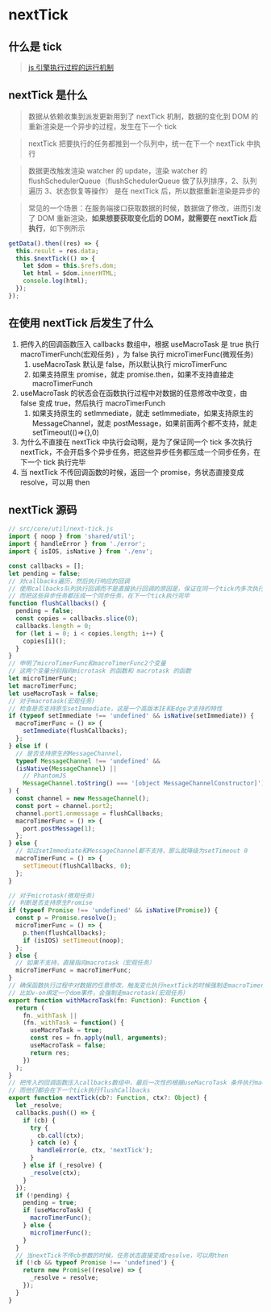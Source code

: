 # nextTick

## 什么是 tick

> [js 引擎执行过程的运行机制](https://github.com/dirkhe1051931999/hjBlog/blob/master/blog-JavaScript/lessons/03.md)

## nextTick 是什么

> 数据从依赖收集到派发更新用到了 nextTick 机制，数据的变化到 DOM 的重新渲染是一个异步的过程，发生在下一个 tick

> nextTick 把要执行的任务都推到一个队列中，统一在下一个 nextTick 中执行

> 数据更改触发渲染 watcher 的 update，渲染 watcher 的 flushSchedulerQueue（flushSchedulerQueue 做了队列排序，2、队列遍历 3、状态恢复等操作） 是在 nextTick 后，所以数据重新渲染是异步的

> 常见的一个场景：在服务端接口获取数据的时候，数据做了修改，进而引发了 DOM 重新渲染，**如果想要获取变化后的 DOM，就需要在 nextTick 后执行**，如下例所示

```js
getData().then((res) => {
  this.result = res.data;
  this.$nextTick(() => {
    let $dom = this.$refs.dom;
    let html = $dom.innerHTML;
    console.log(html);
  });
});
```

## 在使用 nextTick 后发生了什么

1. 把传入的回调函数压入 callbacks 数组中，根据 useMacroTask 是 true 执行 macroTimerFunch(宏观任务) ，为 false 执行 microTimerFunc(微观任务)
   1. useMacroTask 默认是 false，所以默认执行 microTimerFunc
   2. 如果支持原生 promise，就走 promise.then，如果不支持直接走 macroTimerFunch
2. useMacroTask 的状态会在函数执行过程中对数据的任意修改中改变，由 false 变成 true，然后执行 macroTimerFunch
   1. 如果支持原生的 setImmediate，就走 setImmediate，如果支持原生的 MessageChannel，就走 postMessage，如果前面两个都不支持，就走 setTimeout(()=>{},0)
3. 为什么不直接在 nextTick 中执行会动啊，是为了保证同一个 tick 多次执行 nextTick，不会开启多个异步任务，把这些异步任务都压成一个同步任务，在下一个 tick 执行完毕
4. 当 nextTick 不传回调函数的时候，返回一个 promise，务状态直接变成 resolve，可以用 then

## nextTick 源码

```js
// src/core/util/next-tick.js
import { noop } from 'shared/util';
import { handleError } from './error';
import { isIOS, isNative } from './env';

const callbacks = [];
let pending = false;
// 对callbacks遍历，然后执行响应的回调
// 使用callbacks队列执行回调而不是直接执行回调的原因是，保证在同一个tick内多次执行nextTick，不会开启多个异步任务
// 而把这些异步任务都压成一个同步任务，在下一个tick执行完毕
function flushCallbacks() {
  pending = false;
  const copies = callbacks.slice(0);
  callbacks.length = 0;
  for (let i = 0; i < copies.length; i++) {
    copies[i]();
  }
}
// 申明了microTimerFunc和macroTimerFunc2个变量
// 这两个变量分别指向microtask 的函数和 macrotask 的函数
let microTimerFunc;
let macroTimerFunc;
let useMacroTask = false;
// 对于macrotask(宏观任务)
// 检查是否支持原生setImmediate，这是一个高版本IE和Edge才支持的特性
if (typeof setImmediate !== 'undefined' && isNative(setImmediate)) {
  macroTimerFunc = () => {
    setImmediate(flushCallbacks);
  };
} else if (
  // 是否支持原生的MessageChannel，
  typeof MessageChannel !== 'undefined' &&
  (isNative(MessageChannel) ||
    // PhantomJS
    MessageChannel.toString() === '[object MessageChannelConstructor]')
) {
  const channel = new MessageChannel();
  const port = channel.port2;
  channel.port1.onmessage = flushCallbacks;
  macroTimerFunc = () => {
    port.postMessage(1);
  };
} else {
  // 如过setImmediate和MessageChannel都不支持，那么就降级为setTimeout 0
  macroTimerFunc = () => {
    setTimeout(flushCallbacks, 0);
  };
}

// 对于microtask(微观任务)
// 判断是否支持原生Promise
if (typeof Promise !== 'undefined' && isNative(Promise)) {
  const p = Promise.resolve();
  microTimerFunc = () => {
    p.then(flushCallbacks);
    if (isIOS) setTimeout(noop);
  };
} else {
  // 如果不支持，直接指向macrotask（宏观任务）
  microTimerFunc = macroTimerFunc;
}
// 确保函数执行过程中对数据的任意修改，触发变化执行nextTick的时候强制走macroTimerFunc
// 比如v-on绑定一个dom事件，会强制走macrotask(宏观任务)
export function withMacroTask(fn: Function): Function {
  return (
    fn._withTask ||
    (fn._withTask = function() {
      useMacroTask = true;
      const res = fn.apply(null, arguments);
      useMacroTask = false;
      return res;
    })
  );
}
// 把传入的回调函数压入callbacks数组中，最后一次性的根据useMacroTask 条件执行macroTimerFunch还是microTimerFunc
// 而他们都会在下一个tick执行flushCallbacks
export function nextTick(cb?: Function, ctx?: Object) {
  let _resolve;
  callbacks.push(() => {
    if (cb) {
      try {
        cb.call(ctx);
      } catch (e) {
        handleError(e, ctx, 'nextTick');
      }
    } else if (_resolve) {
      _resolve(ctx);
    }
  });
  if (!pending) {
    pending = true;
    if (useMacroTask) {
      macroTimerFunc();
    } else {
      microTimerFunc();
    }
  }
  // 当nextTick不传cb参数的时候，任务状态直接变成resolve，可以用then
  if (!cb && typeof Promise !== 'undefined') {
    return new Promise((resolve) => {
      _resolve = resolve;
    });
  }
}
```
